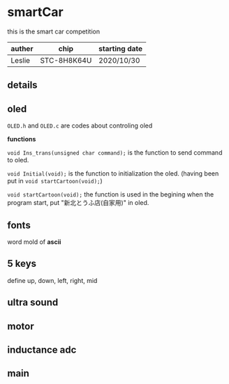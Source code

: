 # smartCar
this is the smart car competition

|auther|chip|starting date|
|:----------|:---------:|:-----------------|
|Leslie|STC-8H8K64U|2020/10/30|

details
---
## oled
`OLED.h` and `OLED.c` are codes about controling oled

**functions**

`void Ins_trans(unsigned char command);`
is the function to send command to oled.

`void Initial(void);`
is the function to initialization the oled. (having been put in `void startCartoon(void);`)

`void startCartoon(void);`
the function is used in the begining when the program start, put "新北とうふ店(自家用)" in oled.

## fonts
word mold of **ascii**

## 5 keys
define up, down, left, right, mid

## ultra sound

## motor

## inductance adc

## main
